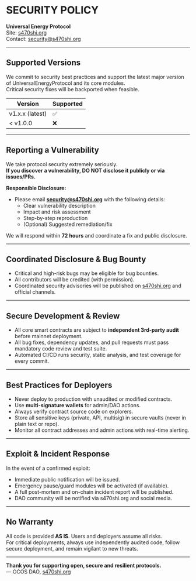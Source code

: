 # SECURITY POLICY

**Universal Energy Protocol**  
Site: [s470shi.org](https://s470shi.org)  
Contact: security@s470shi.org

---

## Supported Versions

We commit to security best practices and support the latest major version of UniversalEnergyProtocol and its core modules.  
Critical security fixes will be backported when feasible.

| Version         | Supported          |
|-----------------|-------------------|
| v1.x.x (latest) | :white_check_mark: |
| < v1.0.0        | :x:                |

---

## Reporting a Vulnerability

We take protocol security extremely seriously.  
**If you discover a vulnerability, DO NOT disclose it publicly or via issues/PRs.**

**Responsible Disclosure:**  
- Please email **security@s470shi.org** with the following details:
  - Clear vulnerability description
  - Impact and risk assessment
  - Step-by-step reproduction
  - (Optional) Suggested remediation/fix

We will respond within **72 hours** and coordinate a fix and public disclosure.

---

## Coordinated Disclosure & Bug Bounty

- Critical and high-risk bugs may be eligible for bug bounties.
- All contributors will be credited (with permission).
- Coordinated security advisories will be published on [s470shi.org](https://s470shi.org) and official channels.

---

## Secure Development & Review

- All core smart contracts are subject to **independent 3rd-party audit** before mainnet deployment.
- All bug fixes, dependency updates, and pull requests must pass mandatory code review and test suite.
- Automated CI/CD runs security, static analysis, and test coverage for every commit.

---

## Best Practices for Deployers

- Never deploy to production with unaudited or modified contracts.
- Use **multi-signature wallets** for admin/DAO actions.
- Always verify contract source code on explorers.
- Store all sensitive keys (private, API, multisig) in secure vaults (never in plain text or repo).
- Monitor all contract addresses and admin actions with real-time alerting.

---

## Exploit & Incident Response

In the event of a confirmed exploit:
- Immediate public notification will be issued.
- Emergency pause/guard modules will be activated (if available).
- A full post-mortem and on-chain incident report will be published.
- DAO community will be notified via s470shi.org and social media.

---

## No Warranty

All code is provided **AS IS**. Users and deployers assume all risks.  
For critical deployments, always use independently audited code, follow secure deployment, and remain vigilant to new threats.

---

**Thank you for supporting open, secure and resilient protocols.**  
— OCOS DAO, [s470shi.org](https://s470shi.org)
